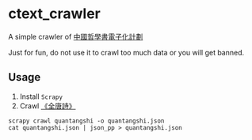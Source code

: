 # ctext_crawler #

A simple crawler of [中國哲學書電子化計劃](http://ctext.org/zh)

Just for fun, do not use it to crawl too much data or you will get banned.

## Usage ##
1. Install `Scrapy`
2. Crawl [《全唐詩》](http://ctext.org/quantangshi/zh)
```
scrapy crawl quantangshi -o quantangshi.json
cat quantangshi.json | json_pp > quantangshi.json
```
